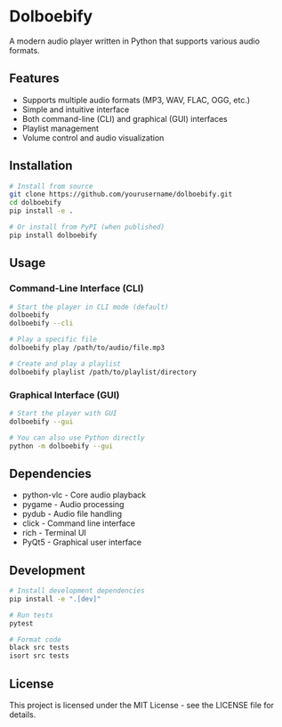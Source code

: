 # Dolboebify

A modern audio player written in Python that supports various audio formats.

## Features

- Supports multiple audio formats (MP3, WAV, FLAC, OGG, etc.)
- Simple and intuitive interface
- Both command-line (CLI) and graphical (GUI) interfaces
- Playlist management
- Volume control and audio visualization

## Installation

```bash
# Install from source
git clone https://github.com/yourusername/dolboebify.git
cd dolboebify
pip install -e .

# Or install from PyPI (when published)
pip install dolboebify
```

## Usage

### Command-Line Interface (CLI)

```bash
# Start the player in CLI mode (default)
dolboebify
dolboebify --cli

# Play a specific file
dolboebify play /path/to/audio/file.mp3

# Create and play a playlist
dolboebify playlist /path/to/playlist/directory
```

### Graphical Interface (GUI)

```bash
# Start the player with GUI
dolboebify --gui

# You can also use Python directly
python -m dolboebify --gui
```

## Dependencies

- python-vlc - Core audio playback
- pygame - Audio processing
- pydub - Audio file handling
- click - Command line interface
- rich - Terminal UI
- PyQt5 - Graphical user interface

## Development

```bash
# Install development dependencies
pip install -e ".[dev]"

# Run tests
pytest

# Format code
black src tests
isort src tests
```

## License

This project is licensed under the MIT License - see the LICENSE file for details.
